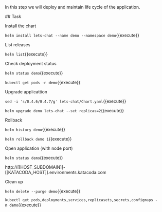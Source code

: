 In this step we will deploy and maintain life cycle of the application.

## Task

Install the chart

`helm install lets-chat --name demo --namespace demo`{{execute}}

List releases

`helm list`{{execute}}

Check deployment status

`helm status demo`{{execute}}

`kubectl get pods -n demo`{{execute}}

Upgrade applicattion

`sed -i 's/0.4.6/0.4.7/g' lets-chat/Chart.yaml`{{execute}}

`helm upgrade demo lets-chat --set replicas=2`{{execute}}

Rollback

`helm history demo`{{execute}}

`helm rollback demo 1`{{execute}}

Open application (with node port)

`helm status demo`{{execute}}

http://[[HOST_SUBDOMAIN]]-[[KATACODA_HOST]].environments.katacoda.com

Clean up

`helm delete --purge demo`{{execute}}

`kubectl get pods,deployments,services,replicasets,secrets,configmaps -n demo`{{execute}}
